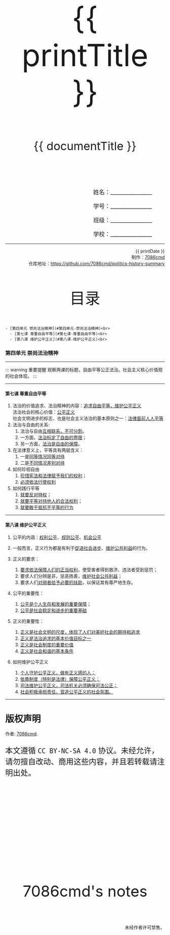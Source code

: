 
  <style>
  #title {
    padding-top: 40%;
    font-size: 96px;
  }

  #subtitle {
    font-size: 36px;
    padding-top: 18%;
  }

  #ending {
    padding-top: 60%;
    font-size: 48px;
    padding-bottom: 12%;
  }

  .center {
    text-align: center;
  }
  .right {
    text-align: right;
  }

  #inform {
    padding-right: 8%;
    font-size: 18px;
  }

  #allinform {
    padding-top: 18%;
  }

  .topic {
    padding-top: 12%;
    padding-bottom: 8%;
    font-size: 48px;
  }
</style>
<div class="center">
  <div id="title">{{ printTitle }}</div>
  <div id="subtitle" v-if="documentTitle !== printTitle">{{ documentTitle }}</div>
</div>
<div class="right" id="allinform">
  <p id="inform">姓名：________________</p>
  <p id="inform">学号：________________</p>
  <p id="inform">班级：________________</p>
  <p id="inform">学校：________________</p>

  <hr />
  <div>
    {{ printDate }}<br />
    制作：<a href="https://github.com/7086cmd/">7086cmd</a><br />
    仓库地址：<a href="https://github.com/7086cmd/politics-history-summary"
      >https://github.com/7086cmd/politics-history-summary</a
    >
  </div>
</div>


<div class="divider_top"></div>

<div class="divider_top"></div>

<div class="center">
  <div class="topic">目录</div>
</div>

    - [第四单元 崇尚法治精神](#第四单元-崇尚法治精神)<br>
      - [第七课 尊重自由平等](#第七课-尊重自由平等)<br>
      - [第八课 维护公平正义](#第八课-维护公平正义)<br>

<div class="divider_top"></div>


### 第四单元 崇尚法治精神

---

::: warning 重要提醒
观察两课的标题，自由平等公正法治。社会主义核心价值观的社会体现。
:::

---

#### 第七课 尊重自由平等

1. 法治的价值追求、法治精神的内容：<u>追求自由平等，维护公平正义</u><br>
   法治社会的核心价值：<u>公平正义</u><br>
   社会文明进步的标志，也是社会主义法治的基本原则之一：<u>法律面前人人平等</u>
2. 法治与自由的关系:
    1. 法治与自由<u>互相联系，不可分割</u>。
    2. 一方面，<u>法治标定了自由的界限</u>；
    3. 另一方面，<u>法治是自由的保障</u>。
3. 在法律意义上，平等具有两层含义：
    1. 一是<u>同等情况同等对待</u>
    2. 二是<u>不同情况差别对待</u>
4. 如何珍视自由
    1. <u>珍惜宪法和法律赋予我们的权利</u>；
    2. <u>必须依法行使权利</u>
5. 如何践行平等
    1. <u>就要反对特权</u>；
    2. <u>就要平等对待他人的合法权利</u>；
    3. <u>就要敢于抵抗不平等的行为</u>

---

#### 第八课 维护公平正义

1. 公平的内涵：<u>权利公平</u>、<u>规则公平</u>、<u>机会公平</u>

2. 一般而言，正义行为都是有利于<u>促进社会进步</u>、<u>维护公共利益</u>的行为。

3. 正义的要求：

    1. <u>要求依法保障人们的正当权利</u>，使受害者得到救济、违法者受到惩罚；
    2. 要求人们分辨是非，惩恶扬善，<u>维护社会公共利益</u>；
    3. 要求人们<u>对弱者给予必要的扶助</u>，以保证其有尊严地生存。

4. 公平的重要性：

    1. <u>公平是个人生存和发展的重要保障</u>；
    2. <u>公平是社会稳定和进步的重要基础</u>

5. 正义的重要性：

    1. <u>正义是社会文明的尺度，体现了人们对美好社会的期待和追求</u>
    2. <u>正义是法治追求的基本价值目标之一</u>
    3. <u>正义是社会制度的重要价值</u>
    4. <u>正义是社会和谐的基本条件</u>

6. 如何维护公平正义
    1. <u>个人守护公平正义，做有正义感的人；</u>
    2. <u>依靠制度（特别是法律）保障公平正义；</u>
    3. <u>司法维护公平正义，司法机关必须确保司法公正；</u>
    4. <u>社会积极承担责任，营造公平正义的社会氛围。</u>

---

<div class="divider"></div>

<script setup>
import { ref } from "vue";

const printTitle = ref(decodeURI(new URL(location.href).pathname.split("/")[1])) ?? "政史地总资料";

const documentTitle = ref(decodeURI(new URL(location.href).pathname.split("/").filter(x => (x !== "" && x !== "print")).join(" | "))) ?? "政史地总资料";

const printDate = ref(`导出日期：${new Date().toLocaleDateString()} ${new Date().toLocaleTimeString()}`);

</script>

# 版权声明

作者: [7086cmd](https://github.com/7086cmd).<br>

<p style="font-size: 24px">
本文遵循 <code>CC BY-NC-SA 4.0</code> 协议。未经允许，请勿擅自改动、商用这些内容，并且若转载请注明出处。
</p>

<div class="center">
  <div id="ending">7086cmd's notes</div>
</div>

<div class="right">
  <p>未经作者许可禁售。</p>
</div>
